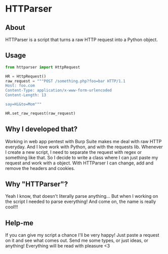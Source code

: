 # HTTParser
## About
HTTParser is a script that turns a raw HTTP request into a Python object.

## Usage
```python
from httparser import HttpRequest

HR = HttpRequest()
raw_request = """POST /something.php?foo=bar HTTP/1.1
Host: foo.com
Content-Type: application/x-www-form-urlencoded
Content-Length: 13

say=Hi&to=Mom"""

HR.set_raw_request(raw_request)
```

## Why I developed that?
Working in web app pentest with Burp Suite makes me deal with raw HTTP everyday. And I love work with Python, and with the requests lib. Whenever I create a new script, I need to separate the request with regex or something like that. So I decide to write a class where I can just paste my request and work with a object. With HTTParser I can change, add and remove the headers and cookies.

## Why "HTTParser"?
Yeah I know, that doesn't literally parse anything... But when I working on the script I needed to parse everything! And come on, the name is really cool!!!

## Help-me
If you can give my script a chance I'll be very happy!
Just paste a request on it and see what comes out.
Send me some types, or just ideas, or anything! Everything will be read with pleasure <3
